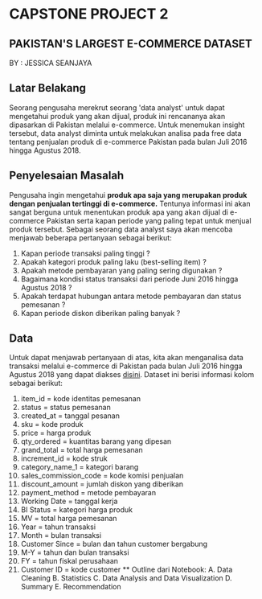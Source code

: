 # **CAPSTONE PROJECT 2**
## **PAKISTAN'S LARGEST E-COMMERCE DATASET**
BY : JESSICA SEANJAYA
## **Latar Belakang**
Seorang pengusaha merekrut seorang 'data analyst' untuk dapat mengetahui produk yang akan dijual, produk ini rencananya akan dipasarkan di Pakistan melalui e-commerce.
Untuk menemukan insight tersebut, data analyst diminta untuk melakukan analisa pada free data tentang penjualan produk di e-commerce Pakistan pada bulan Juli 2016 hingga Agustus 2018.
## **Penyelesaian Masalah** 
Pengusaha ingin mengetahui **produk apa saja yang merupakan produk dengan penjualan tertinggi di e-commerce.** Tentunya informasi ini akan sangat berguna untuk menentukan produk apa yang akan dijual di e-commerce Pakistan serta kapan periode yang paling tepat untuk menjual produk tersebut. 
Sebagai seorang data analyst saya akan mencoba menjawab beberapa pertanyaan sebagai berikut:
1. Kapan periode transaksi paling tinggi ?
2. Apakah kategori produk paling laku (best-selling item) ?
3. Apakah metode pembayaran yang paling sering digunakan ?
4. Bagaimana kondisi status transaksi dari periode Juni 2016 hingga Agustus 2018 ?
5. Apakah terdapat hubungan antara metode pembayaran dan status pemesanan ?
6. Kapan periode diskon diberikan paling banyak ? 
## **Data**
Untuk dapat menjawab pertanyaan di atas, kita akan menganalisa data transaksi melalui e-commerce di Pakistan pada bulan Juli 2016 hingga Agustus 2018 yang dapat diakses [disini](https://www.kaggle.com/datasets/zusmani/pakistans-largest-ecommerce-dataset).
Dataset ini berisi informasi kolom sebagai berikut:
1. item_id = kode identitas pemesanan
2. status = status pemesanan
3. created_at = tanggal pesanan
4. sku = kode produk
5. price = harga produk
6. qty_ordered = kuantitas barang yang dipesan
7. grand_total = total harga pemesanan
8. increment_id = kode struk
9. category_name_1 = kategori barang
10. sales_commission_code = kode komisi penjualan
11. discount_amount = jumlah diskon yang diberikan
12. payment_method = metode pembayaran
13. Working Date = tanggal kerja
14. BI Status = kategori harga produk
15. MV = total harga pemesanan
16. Year = tahun transaksi
17. Month = bulan transaksi
18. Customer Since = bulan dan tahun customer bergabung
19. M-Y = tahun dan bulan transaksi
20. FY = tahun fiskal perusahaan
21. Customer ID = kode customer
** Outline dari Notebook:
A. Data Cleaning
B. Statistics
C. Data Analysis and Data Visualization
D. Summary
E. Recommendation
